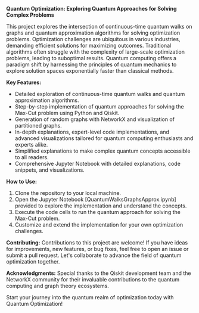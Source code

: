 **Quantum Optimization: Exploring Quantum Approaches for Solving Complex Problems**

This project explores the intersection of continuous-time quantum walks on graphs and quantum approximation algorithms for solving optimization problems. Optimization challenges are ubiquitous in various industries, demanding efficient solutions for maximizing outcomes. Traditional algorithms often struggle with the complexity of large-scale optimization problems, leading to suboptimal results. Quantum computing offers a paradigm shift by harnessing the principles of quantum mechanics to explore solution spaces exponentially faster than classical methods.

**Key Features:**
- Detailed exploration of continuous-time quantum walks and quantum approximation algorithms.
- Step-by-step implementation of quantum approaches for solving the Max-Cut problem using Python and Qiskit.
- Generation of random graphs with NetworkX and visualization of partitioned graphs.
- In-depth explanations, expert-level code implementations, and advanced visualizations tailored for quantum computing enthusiasts and experts alike.
- Simplified explanations to make complex quantum concepts accessible to all readers.
- Comprehensive Jupyter Notebook with detailed explanations, code snippets, and visualizations.

**How to Use:**
1. Clone the repository to your local machine.
2. Open the Jupyter Notebook [QuantumWalksGraphsApprox.ipynb] provided to explore the implementation and understand the concepts.
3. Execute the code cells to run the quantum approach for solving the Max-Cut problem.
4. Customize and extend the implementation for your own optimization challenges.

**Contributing:**
Contributions to this project are welcome! If you have ideas for improvements, new features, or bug fixes, feel free to open an issue or submit a pull request. Let's collaborate to advance the field of quantum optimization together.

**Acknowledgments:**
Special thanks to the Qiskit development team and the NetworkX community for their invaluable contributions to the quantum computing and graph theory ecosystems.

Start your journey into the quantum realm of optimization today with Quantum Optimization!
